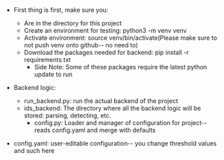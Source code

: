- First thing is first, make sure you:
    - Are in the directory for this project 
    - Create an environment for testing: python3 -m venv venv
    - Activate environment: source venv/bin/activate(Please make sure to not push venv onto github-- no need to)
    - Download the packages needed for backend: pip install -r requirements.txt
        - Side Note: Some of these packages require the latest python update to run

- Backend logic:
    - run_backend.py: run the actual backend of the project 
    - ids_backend: The directory where all the backend logic will be stored: parsing, detecting, etc.
        - config.py: Loader and manager of configuration for project-- reads config.yaml and merge with defaults

- config.yaml: user-editable configuration-- you change threshold values and such here 